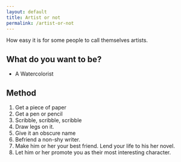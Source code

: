 ```yaml
---
layout: default
title: Artist or not
permalink: /artist-or-not
---
```

How easy it is for some people to call themselves artists.

## What do you want to be?

* A Watercolorist


## Method

1. Get a piece of paper
2. Get a pen or pencil
3. Scribble, scribble, scribble
4. Draw legs on it.
5. Give it an obscure name
6. Befriend a non-shy writer.
7. Make him or her your best friend. Lend your life to his her novel.
8. Let him or her promote you as their most interesting character.